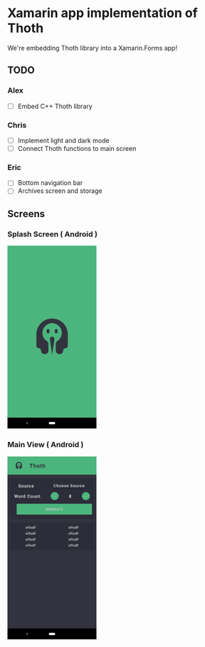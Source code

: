 # Xamarin app implementation of Thoth
We're embedding Thoth library into a Xamarin.Forms app!

## TODO
### Alex
- [ ] Embed C++ Thoth library
### Chris
- [ ] Implement light and dark mode
- [ ] Connect Thoth functions to main screen
### Eric
- [ ] Bottom navigation bar
- [ ] Archives screen and storage

## Screens

### Splash Screen ( Android )
<img src="./shots/1.png" alt="drawing" width="200"/>


### Main View ( Android )
<img src="./shots/3.png" alt="drawing" width="200"/>
